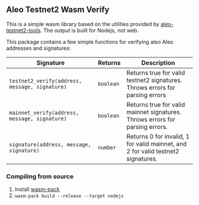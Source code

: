 ## Aleo Testnet2 Wasm Verify

This is a simple wasm library based on the utilities provided by [aleo-testnet2-tools](https://github.com/monadicus/aleo-testnet2-tools). The output is built for Nodejs, not web.

This package contains a few simple functions for verifying aleo Aleo addresses and signatures:

|Signature|Returns|Description|
|-|-|-|
|`testnet2_verify(address, message, signature)`|`boolean`|Returns true for valid testnet2 signatures. Throws errors for parsing errors|
|`mainnet_verify(address, message, signature)`|`boolean`|Returns true for valid mainnet signatures. Throws errors for parsing errors.|
|`signature(address, message, signature)`|`number`|Returns 0 for invalid, 1 for valid mainnet, and 2 for valid testnet2 signatures.|

### Compiling from source

1. Install [wasm-pack](https://rustwasm.github.io/wasm-pack/installer/)
1. `wasm-pack build --release --target nodejs`
